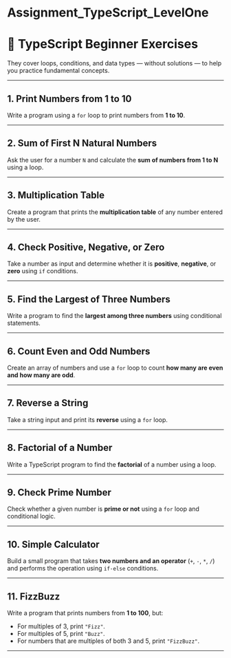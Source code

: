 # Assignment_TypeScript_LevelOne

# 🧠 TypeScript Beginner Exercises

They cover loops, conditions, and data types — without solutions — to help you practice fundamental concepts.

---

## 1. Print Numbers from 1 to 10
Write a program using a `for` loop to print numbers from **1 to 10**.

---

## 2. Sum of First N Natural Numbers
Ask the user for a number `N` and calculate the **sum of numbers from 1 to N** using a loop.

---

## 3. Multiplication Table
Create a program that prints the **multiplication table** of any number entered by the user.

---

## 4. Check Positive, Negative, or Zero
Take a number as input and determine whether it is **positive**, **negative**, or **zero** using `if` conditions.

---

## 5. Find the Largest of Three Numbers
Write a program to find the **largest among three numbers** using conditional statements.

---

## 6. Count Even and Odd Numbers
Create an array of numbers and use a `for` loop to count **how many are even and how many are odd**.

---

## 7. Reverse a String
Take a string input and print its **reverse** using a `for` loop.

---

## 8. Factorial of a Number
Write a TypeScript program to find the **factorial** of a number using a loop.

---

## 9. Check Prime Number
Check whether a given number is **prime or not** using a `for` loop and conditional logic.

---

## 10. Simple Calculator
Build a small program that takes **two numbers and an operator** (`+`, `-`, `*`, `/`) and performs the operation using `if-else` conditions.

---

## 11. FizzBuzz
Write a program that prints numbers from **1 to 100**, but:
- For multiples of 3, print `"Fizz"`.
- For multiples of 5, print `"Buzz"`.
- For numbers that are multiples of both 3 and 5, print `"FizzBuzz"`.

---
